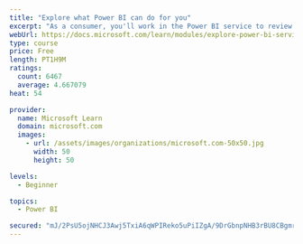 ```yaml
---
title: "Explore what Power BI can do for you"
excerpt: "As a consumer, you'll work in the Power BI service to review and interact with content that has been shared with you. This module provides the foundational information that you need to work effectively in the Power BI service."
webUrl: https://docs.microsoft.com/learn/modules/explore-power-bi-service/
type: course
price: Free
length: PT1H9M
ratings:
  count: 6467
  average: 4.667079
heat: 54

provider:
  name: Microsoft Learn
  domain: microsoft.com
  images:
    - url: /assets/images/organizations/microsoft.com-50x50.jpg
      width: 50
      height: 50

levels:
  - Beginner

topics:
  - Power BI

secured: "mJ/2PsU5ojNHCJ3Awj5TxiA6qWPIReko5uPiIZgA/9DrGbnpNHB3rBU8CBgmr47O9vcHQJHT1Y6mpUA/GlRROzM5Sf3VXKBPh1Vay4zmDldu04Y4g8mN8NTeK9bJSBJNNyNYjw7TJbj97b28o2mI3W1eHAmqNMilvmCiQWtWRKx4C9FTjIlSb98lJFgnE+7Po6QgVLHVt1EyL/XvYGY/oNgwXqPkJEomBnfgqHjbE8+HDiMC+1ohfvMsdxBVpTRJoI5sxMja9rCGu02PukJWmTJrRSvBikFVs56i8Y0c2oF0ekjKgAwtOlrvQffAkHzvboYm2bXCU7zzlo1uME7P/WyNU0el4aUA3DHzSZh0T9hpUFBW+Z8Yor/ltDrsEdJ3wDNCElj2e13DxOREd3LFu1xZONFVD31iRvm+fQzoANs=;mD0Il2yA8nsFENw/LvmsLQ=="
---
```


